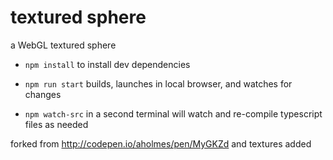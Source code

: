 # textured sphere

a WebGL textured sphere

- `npm install` to install dev dependencies

- `npm run start` builds, launches in local browser, and watches for changes

- `npm watch-src` in a second terminal will watch and re-compile typescript files as needed

forked from <http://codepen.io/aholmes/pen/MyGKZd> and textures added